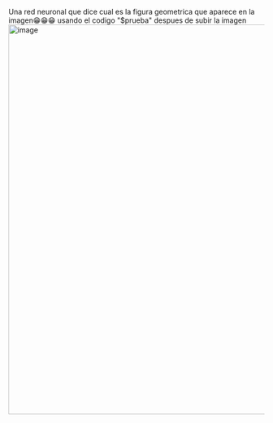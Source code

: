 Una red neuronal que dice cual es la figura geometrica que aparece en la imagen😁😁😁 usando el codigo "$prueba" despues de subir la  imagen
<img width="1366" height="768" alt="image" src="https://github.com/user-attachments/assets/9259d9d2-bc94-4171-923c-a245e039b6ba" />

